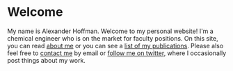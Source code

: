 # Welcome

My name is Alexander Hoffman. Welcome to my personal website! I'm a chemical engineer who is on the market for faculty positions. On this site, you can read [about me](about) or you can see a [list of my publications](publications). Please also feel free to [contact me](contact) by email or [follow me on twitter](www.twitter.com/ajhoffman1229), where I occasionally post things about my work.
